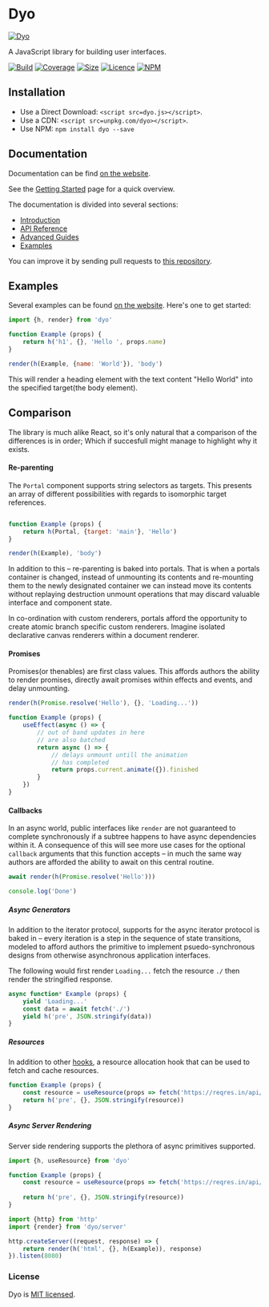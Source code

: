# Dyo

[![Dyo](https://dyo.js.org/assets/images/logo.svg)](https://dyo.js.org)

A JavaScript library for building user interfaces.

[![Build](https://travis-ci.com/dyo/dyo.svg?branch=master)](https://travis-ci.com/dyo/dyo)
[![Coverage](https://coveralls.io/repos/github/dyo/dyo/badge.svg?branch=master)](https://coveralls.io/github/dyo/dyo)
[![Size](https://badgen.net/bundlephobia/minzip/dyo)](https://bundlephobia.com/result?p=dyo)
[![Licence](https://badgen.net/badge/license/MIT/blue)](https://github.com/dyo/dyo/blob/master/LICENSE.md)
[![NPM](https://badgen.net/npm/v/dyo)](https://www.npmjs.com/package/dyo)

## Installation

* Use a Direct Download: `<script src=dyo.js></script>`.
* Use a CDN: `<script src=unpkg.com/dyo></script>`.
* Use NPM: `npm install dyo --save`

## Documentation

Documentation can be find [on the website](https://dyo.js.org).

See the [Getting Started](https://dyo.js.org/introduction.html) page for a quick overview.

The documentation is divided into several sections:

* [Introduction](https://dyo.js.org/introduction.html)
* [API Reference](https://dyo.js.org/api.html)
* [Advanced Guides](https://dyo.js.org/advanced.html)
* [Examples](https://dyo.js.org/examples.html)

You can improve it by sending pull requests to [this repository](https://github.com/dyo/dyo/docs).

## Examples

Several examples can be found [on the website](https://dyo.js.org/examples.html). Here's one to get started:

```js
import {h, render} from 'dyo'

function Example (props) {
	return h('h1', {}, 'Hello ', props.name)
}

render(h(Example, {name: 'World'}), 'body')
```

This will render a heading element with the text content "Hello World" into the specified target(the body element).

## Comparison

The library is much alike React, so it's only natural that a comparison of the differences is in order; Which if succesfull might manage to highlight why it exists.

#### Re-parenting

The `Portal` component supports string selectors as targets. This presents an array of different possibilities with regards to isomorphic target references.

```js

function Example (props) {
	return h(Portal, {target: 'main'}, 'Hello')
}

render(h(Example), 'body')
```

In addition to this – re-parenting is baked into portals. That is when a portals container is changed, instead of unmounting its contents and re-mounting them to the newly designated container we can instead move its contents without replaying destruction unmount operations that may discard valuable interface and component state.

In co-ordination with custom renderers, portals afford the opportunity to create atomic branch specific custom renderers. Imagine isolated declarative canvas renderers within a document renderer.

#### Promises

Promises(or thenables) are first class values. This affords authors the ability to render promises, directly await promises within effects and events, and delay unmounting.

```js
render(h(Promise.resolve('Hello'), {}, 'Loading...'))

function Example (props) {
	useEffect(async () => {
		// out of band updates in here
		// are also batched
		return async () => {
			// delays unmount untill the animation
			// has completed
			return props.current.animate({}).finished
		}
	})
}
```

#### Callbacks

In an async world, public interfaces like `render` are not guaranteed to complete synchronously if a subtree happens to have async dependencies within it. A consequence of this will see more use cases for the optional `callback` arguments that this function accepts – in much the same way authors are afforded the ability to await on this central routine.

```js
await render(h(Promise.resolve('Hello')))

console.log('Done')
```

##### Async Generators

In addition to the iterator protocol, supports for the async iterator protocol is baked in – every iteration is a step in the sequence of state transitions, modeled to afford authors the primitive to implement psuedo-synchronous designs from otherwise asynchronous application interfaces.

The following would first render `Loading...` fetch the resource `./` then render the stringified response.

```js
async function* Example (props) {
	yield 'Loading...'
	const data = await fetch('./')
	yield h('pre', JSON.stringify(data))
}
```

##### Resources

In addition to other [hooks](https://dyo.js.org/hooks.html), a resource allocation hook that can be used to fetch and cache resources.

```js
function Example (props) {
	const resource = useResource(props => fetch('https://reqres.in/api/users'))
	return h('pre', {}, JSON.stringify(resource))
}
```

##### Async Server Rendering

Server side rendering supports the plethora of async primitives supported.

```js
import {h, useResource} from 'dyo'

function Example (props) {
	const resource = useResource(props => fetch('https://reqres.in/api/users'))
	
	return h('pre', {}, JSON.stringify(resource))
}

import {http} from 'http'
import {render} from 'dyo/server'

http.createServer((request, response) => {
	return render(h('html', {}, h(Example)), response)
}).listen(8080)
```

### License

Dyo is [MIT licensed](./LICENSE).
